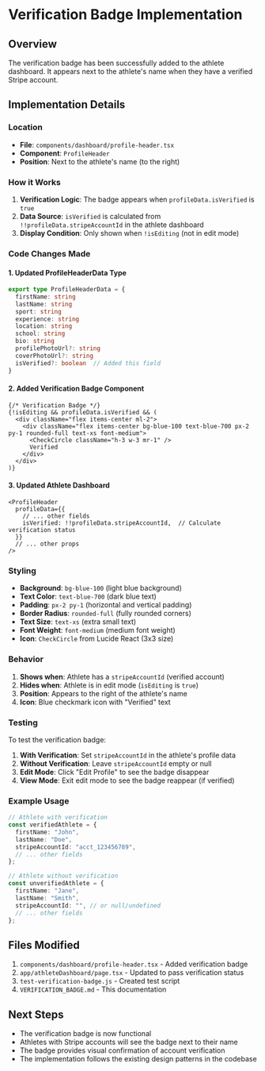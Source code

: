 # Verification Badge Implementation

## Overview
The verification badge has been successfully added to the athlete dashboard. It appears next to the athlete's name when they have a verified Stripe account.

## Implementation Details

### Location
- **File**: `components/dashboard/profile-header.tsx`
- **Component**: `ProfileHeader`
- **Position**: Next to the athlete's name (to the right)

### How it Works

1. **Verification Logic**: The badge appears when `profileData.isVerified` is `true`
2. **Data Source**: `isVerified` is calculated from `!!profileData.stripeAccountId` in the athlete dashboard
3. **Display Condition**: Only shown when `!isEditing` (not in edit mode)

### Code Changes Made

#### 1. Updated ProfileHeaderData Type
```typescript
export type ProfileHeaderData = {
  firstName: string
  lastName: string
  sport: string
  experience: string
  location: string
  school: string
  bio: string
  profilePhotoUrl?: string
  coverPhotoUrl?: string
  isVerified?: boolean  // Added this field
}
```

#### 2. Added Verification Badge Component
```tsx
{/* Verification Badge */}
{!isEditing && profileData.isVerified && (
  <div className="flex items-center ml-2">
    <div className="flex items-center bg-blue-100 text-blue-700 px-2 py-1 rounded-full text-xs font-medium">
      <CheckCircle className="h-3 w-3 mr-1" />
      Verified
    </div>
  </div>
)}
```

#### 3. Updated Athlete Dashboard
```tsx
<ProfileHeader
  profileData={{
    // ... other fields
    isVerified: !!profileData.stripeAccountId,  // Calculate verification status
  }}
  // ... other props
/>
```

### Styling
- **Background**: `bg-blue-100` (light blue background)
- **Text Color**: `text-blue-700` (dark blue text)
- **Padding**: `px-2 py-1` (horizontal and vertical padding)
- **Border Radius**: `rounded-full` (fully rounded corners)
- **Text Size**: `text-xs` (extra small text)
- **Font Weight**: `font-medium` (medium font weight)
- **Icon**: `CheckCircle` from Lucide React (3x3 size)

### Behavior
1. **Shows when**: Athlete has a `stripeAccountId` (verified account)
2. **Hides when**: Athlete is in edit mode (`isEditing` is `true`)
3. **Position**: Appears to the right of the athlete's name
4. **Icon**: Blue checkmark icon with "Verified" text

### Testing
To test the verification badge:

1. **With Verification**: Set `stripeAccountId` in the athlete's profile data
2. **Without Verification**: Leave `stripeAccountId` empty or null
3. **Edit Mode**: Click "Edit Profile" to see the badge disappear
4. **View Mode**: Exit edit mode to see the badge reappear (if verified)

### Example Usage
```typescript
// Athlete with verification
const verifiedAthlete = {
  firstName: "John",
  lastName: "Doe",
  stripeAccountId: "acct_123456789",
  // ... other fields
};

// Athlete without verification
const unverifiedAthlete = {
  firstName: "Jane",
  lastName: "Smith",
  stripeAccountId: "", // or null/undefined
  // ... other fields
};
```

## Files Modified
1. `components/dashboard/profile-header.tsx` - Added verification badge
2. `app/athleteDashboard/page.tsx` - Updated to pass verification status
3. `test-verification-badge.js` - Created test script
4. `VERIFICATION_BADGE.md` - This documentation

## Next Steps
- The verification badge is now functional
- Athletes with Stripe accounts will see the badge next to their name
- The badge provides visual confirmation of account verification
- The implementation follows the existing design patterns in the codebase 